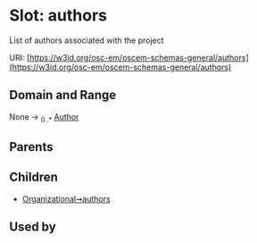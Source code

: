 
# Slot: authors

List of authors associated with the project

URI: [https://w3id.org/osc-em/oscem-schemas-general/authors](https://w3id.org/osc-em/oscem-schemas-general/authors)


## Domain and Range

None &#8594;  <sub>0..\*</sub> [Author](Author.md)

## Parents


## Children

 *  [Organizational➞authors](Organizational_authors.md)

## Used by

